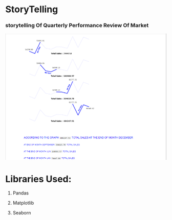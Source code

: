 # StoryTelling  
  

### storytelling Of Quarterly Performance Review Of Market  
  

![](https://github.com/SheikhEbadaBinAshraf/StoryTelling/blob/main/Screenshot%202023-12-05%20194400.png?raw=true)  
  

# Libraries Used:  
  

1. Pandas  
  
2. Matplotlib  
  
3. Seaborn  
